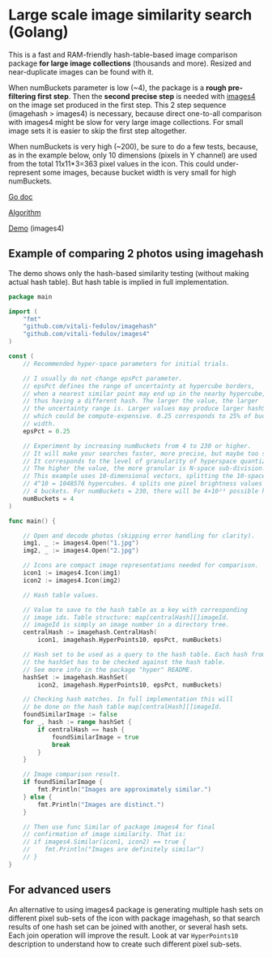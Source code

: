 # Large scale image similarity search (Golang)

This is a fast and RAM-friendly hash-table-based image comparison package **for large image collections** (thousands and more). Resized and near-duplicate images can be found with it.

When numBuckets parameter is low (~4), the package is a **rough pre-filtering first step**. Then the **second precise step** is needed with [images4](https://github.com/vitali-fedulov/images4) on the image set produced in the first step. This 2 step sequence (imagehash > images4) is necessary, because direct one-to-all comparison with images4 might be slow for very large image collections. For small image sets it is easier to skip the first step altogether.

When numBuckets is very high (~200), be sure to do a few tests, because, as in the example below, only 10 dimensions (pixels in Y channel) are used from the total 11x11*3=363 pixel values in the icon. This could under-represent some images, because bucket width is very small for high numBuckets.

[Go doc](https://pkg.go.dev/github.com/vitali-fedulov/imagehash)

[Algorithm](https://vitali-fedulov.github.io/similar.pictures/algorithm-for-hashing-high-dimensional-float-vectors.html)

[Demo](https://vitali-fedulov.github.io/similar.pictures/) (images4)

## Example of comparing 2 photos using imagehash

The demo shows only the hash-based similarity testing (without making actual hash table). But hash table is implied in full implementation.

```go
package main

import (
	"fmt"
	"github.com/vitali-fedulov/imagehash"
	"github.com/vitali-fedulov/images4"
)

const (
	// Recommended hyper-space parameters for initial trials.

	// I usually do not change epsPct parameter.
	// epsPct defines the range of uncertainty at hypercube borders,
	// when a nearest similar point may end up in the nearby hypercube,
	// thus having a different hash. The larger the value, the larger
	// the uncertainty range is. Larger values may produce larger hashSets,
	// which could be compute-expensive. 0.25 corresponds to 25% of bucket
	// width.
	epsPct = 0.25

	// Experiment by increasing numBuckets from 4 to 230 or higher.
	// It will make your searches faster, more precise, but maybe too strict.
	// It corresponds to the level of granularity of hyperspace quantization.
	// The higher the value, the more granular is N-space sub-division.
	// This example uses 10-dimensional vectors, splitting the 10-space into
	// 4^10 = 1048576 hypercubes. 4 splits one pixel brightness values into
	// 4 buckets. For numBuckets = 230, there will be 4×10²³ possible hypercubes.
	numBuckets = 4
)

func main() {

	// Open and decode photos (skipping error handling for clarity).
	img1, _ := images4.Open("1.jpg")
	img2, _ := images4.Open("2.jpg")

	// Icons are compact image representations needed for comparison.
	icon1 := images4.Icon(img1)
	icon2 := images4.Icon(img2)

	// Hash table values.

	// Value to save to the hash table as a key with corresponding
	// image ids. Table structure: map[centralHash][]imageId.
	// imageId is simply an image number in a directory tree.
	centralHash := imagehash.CentralHash(
		icon1, imagehash.HyperPoints10, epsPct, numBuckets)

	// Hash set to be used as a query to the hash table. Each hash from
	// the hashSet has to be checked against the hash table.
	// See more info in the package "hyper" README.
	hashSet := imagehash.HashSet(
		icon2, imagehash.HyperPoints10, epsPct, numBuckets)

	// Checking hash matches. In full implementation this will
	// be done on the hash table map[centralHash][]imageId.
	foundSimilarImage := false
	for _, hash := range hashSet {
		if centralHash == hash {
			foundSimilarImage = true
			break
		}
	}

	// Image comparison result.
	if foundSimilarImage {
		fmt.Println("Images are approximately similar.")
	} else {
		fmt.Println("Images are distinct.")
	}

	// Then use func Similar of package images4 for final
	// confirmation of image similarity. That is:
	// if images4.Similar(icon1, icon2) == true {
	//    fmt.Println("Images are definitely similar")
	// }
}
```

## For advanced users
An alternative to using images4 package is generating multiple hash sets on different pixel sub-sets of the icon with package imagehash, so that search results of one hash set can be joined with another, or several hash sets. Each join operation will improve the result. Look at var `HyperPoints10` description to understand how to create such different pixel sub-sets.
